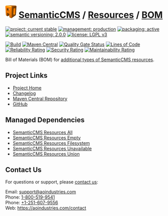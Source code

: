 # [<img src="ao-logo.png" alt="AO Logo" width="35" height="40">](https://github.com/aoindustries) [SemanticCMS](https://github.com/aoindustries/semanticcms) / [Resources](https://github.com/aoindustries/semanticcms-resources) / [BOM](https://github.com/aoindustries/semanticcms-resources-bom)

[![project: current stable](https://semanticcms.com/ao-badges/project-current-stable.svg)](https://aoindustries.com/life-cycle#project-current-stable)
[![management: production](https://semanticcms.com/ao-badges/management-production.svg)](https://aoindustries.com/life-cycle#management-production)
[![packaging: active](https://semanticcms.com/ao-badges/packaging-active.svg)](https://aoindustries.com/life-cycle#packaging-active)  
[![semantic versioning: 2.0.0](https://semanticcms.com/ao-badges/semver-2.0.0.svg)](http://semver.org/spec/v2.0.0.html)
[![license: LGPL v3](https://semanticcms.com/ao-badges/license-lgpl-3.0.svg)](https://www.gnu.org/licenses/lgpl-3.0)

[![Build](https://github.com/aoindustries/semanticcms-resources-bom/workflows/Build/badge.svg?branch=master)](https://github.com/aoindustries/semanticcms-resources-bom/actions?query=workflow%3ABuild)
[![Maven Central](https://maven-badges.herokuapp.com/maven-central/com.semanticcms/semanticcms-resources-bom/badge.svg)](https://maven-badges.herokuapp.com/maven-central/com.semanticcms/semanticcms-resources-bom)
[![Quality Gate Status](https://sonarcloud.io/api/project_badges/measure?branch=master&project=com.semanticcms%3Asemanticcms-resources-bom&metric=alert_status)](https://sonarcloud.io/dashboard?branch=master&id=com.semanticcms%3Asemanticcms-resources-bom)
[![Lines of Code](https://sonarcloud.io/api/project_badges/measure?branch=master&project=com.semanticcms%3Asemanticcms-resources-bom&metric=ncloc)](https://sonarcloud.io/component_measures?branch=master&id=com.semanticcms%3Asemanticcms-resources-bom&metric=ncloc)  
[![Reliability Rating](https://sonarcloud.io/api/project_badges/measure?branch=master&project=com.semanticcms%3Asemanticcms-resources-bom&metric=reliability_rating)](https://sonarcloud.io/component_measures?branch=master&id=com.semanticcms%3Asemanticcms-resources-bom&metric=Reliability)
[![Security Rating](https://sonarcloud.io/api/project_badges/measure?branch=master&project=com.semanticcms%3Asemanticcms-resources-bom&metric=security_rating)](https://sonarcloud.io/component_measures?branch=master&id=com.semanticcms%3Asemanticcms-resources-bom&metric=Security)
[![Maintainability Rating](https://sonarcloud.io/api/project_badges/measure?branch=master&project=com.semanticcms%3Asemanticcms-resources-bom&metric=sqale_rating)](https://sonarcloud.io/component_measures?branch=master&id=com.semanticcms%3Asemanticcms-resources-bom&metric=Maintainability)

Bill of Materials (BOM) for [additional types of SemanticCMS resources](https://github.com/aoindustries/semanticcms-resources).

## Project Links
* [Project Home](https://semanticcms.com/resources/bom/)
* [Changelog](https://semanticcms.com/resources/bom/changelog)
* [Maven Central Repository](https://search.maven.org/artifact/com.semanticcms/semanticcms-resources-bom)
* [GitHub](https://github.com/aoindustries/semanticcms-resources-bom)

## Managed Dependencies
* [SemanticCMS Resources All](https://github.com/aoindustries/semanticcms-resources-all)
* [SemanticCMS Resources Empty](https://github.com/aoindustries/semanticcms-resources-empty)
* [SemanticCMS Resources Filesystem](https://github.com/aoindustries/semanticcms-resources-filesystem)
* [SemanticCMS Resources Unavailable](https://github.com/aoindustries/semanticcms-resources-unavailable)
* [SemanticCMS Resources Union](https://github.com/aoindustries/semanticcms-resources-union)

## Contact Us
For questions or support, please [contact us](https://aoindustries.com/contact):

Email: [support@aoindustries.com](mailto:support@aoindustries.com)  
Phone: [1-800-519-9541](tel:1-800-519-9541)  
Phone: [+1-251-607-9556](tel:+1-251-607-9556)  
Web: https://aoindustries.com/contact
